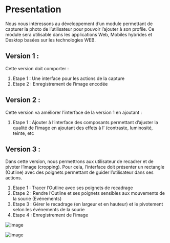 # Presentation

  Nous nous intéressons au développement d’un module permettant de capturer la photo de l’utilisateur pour pouvoir l’ajouter à son profile.
Ce module sera utilisable dans les applications Web, Mobiles hybrides et Desktop basées sur les technologies WEB.

## Version 1 :
Cette version doit comporter :
1. Etape 1 : Une interface pour les actions de la capture
2. Etape 2 : Enregistrement de l’image encodée

## Version 2 :
Cette version va améliorer l’interface de la version 1 en ajoutant :
1. Etape 1 : Ajouter à l’interface des composants permettant d’ajuster la qualité de l’image en ajoutant des effets à l’
(contraste, luminosité, teinte, etc

## Version 3 :
Dans cette version, nous permettrons aux utilisateur de recadrer et de pivoter l’image (cropping). Pour cela, l’interface doit présenter un rectangle (Outline) avec des poignets permettant de guider l’utilisateur dans ses actions.
1. Etape 1 : Tracer l’Outline avec ses poignets de recadrage
2. Etape 2 : Rendre l’Outline et ses poignets sensibles aux mouvements de la sourie (Evénements)
3. Etape 3 : Gérer le recadrage (en largeur et en hauteur) et le pivotement selon les événements de la sourie
4. Etape 4 : Enregistrement de l’image



![image](https://user-images.githubusercontent.com/46228917/57962740-7a4cd400-790a-11e9-9588-b1894dc1e716.png)



![image](https://user-images.githubusercontent.com/46228917/57962756-b7b16180-790a-11e9-8b2b-1cd08c7acb37.png)



